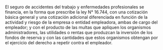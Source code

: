 El seguro de accidentes del trabajo y enfermedades profesionales se financia, en la forma que prescribe la ley N° 16.744, con una cotización básica general y una cotización adicional diferenciada en función de la actividad y riesgo de la empresa o entidad empleadora, ambas de cargo del empleador; y con el producto de las multas que apliquen los organismos administradores, las utilidades o rentas que produzcan la inversión de los fondos de reserva y con las cantidades que estos organismos obtengan por el ejercicio del derecho a repetir contra el empleador.
